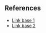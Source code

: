 ## References
- [Link base 1](https://www.youtube.com/watch?v=TASnnayYPL8)
- [Link base 2](https://www.youtube.com/watch?v=8ZxMKezK2UE&feature=youtu.be)
